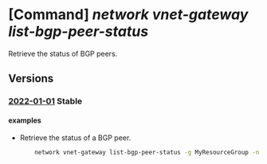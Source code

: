 # [Command] _network vnet-gateway list-bgp-peer-status_

Retrieve the status of BGP peers.

## Versions

### [2022-01-01](/Resources/mgmt-plane/L3N1YnNjcmlwdGlvbnMve30vcmVzb3VyY2Vncm91cHMve30vcHJvdmlkZXJzL21pY3Jvc29mdC5uZXR3b3JrL3ZpcnR1YWxuZXR3b3JrZ2F0ZXdheXMve30vZ2V0YmdwcGVlcnN0YXR1cw==/2022-01-01.xml) **Stable**

<!-- mgmt-plane /subscriptions/{}/resourcegroups/{}/providers/microsoft.network/virtualnetworkgateways/{}/getbgppeerstatus 2022-01-01 -->

#### examples

- Retrieve the status of a BGP peer.
    ```bash
        network vnet-gateway list-bgp-peer-status -g MyResourceGroup -n MyVnetGateway --peer 23.10.10.9
    ```
